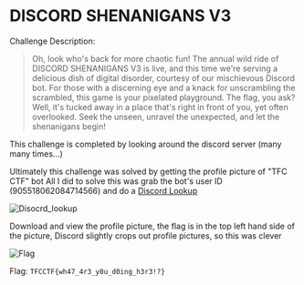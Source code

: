# DISCORD SHENANIGANS V3

Challenge Description:
> Oh, look who's back for more chaotic fun! The annual wild ride of DISCORD SHENANIGANS V3 is live, and this time we're serving a delicious dish of digital disorder, courtesy of our mischievous Discord bot.
> For those with a discerning eye and a knack for unscrambling the scrambled, this game is your pixelated playground. The flag, you ask? Well, it's tucked away in a place that's right in front of you, yet often overlooked.
> Seek the unseen, unravel the unexpected, and let the shenanigans begin!

This challenge is completed by looking around the discord server (many many times...)

Ultimately this challenge was solved by getting the profile picture of "TFC CTF" bot
All I did to solve this was grab the bot's user ID (905518062084714566) and do a [Discord Lookup](https://id.nerrix.ovh/)

![Disocrd_lookup](https://i.ibb.co/cFhFZmC/2023-07-30-11h40-05.png)

Download and view the profile picture, the flag is in the top left hand side of the picture, Discord slightly crops out profile pictures, so this was clever

![Flag](https://i.ibb.co/j6vn51K/66dd44020ce6e494e1f6d7f3f7d17523.png)

Flag: `TFCCTF{wh47_4r3_y0u_d0ing_h3r3!?}`
